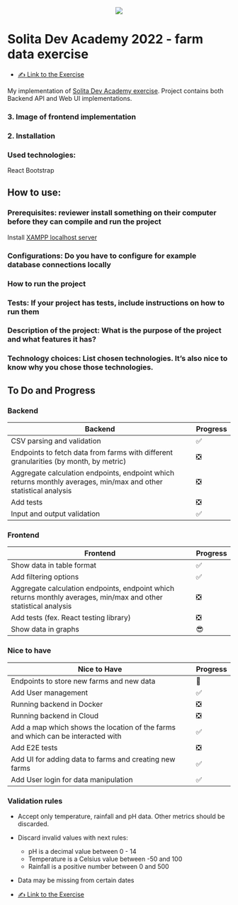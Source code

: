 

<p align="center">
  <img src="banner.png">
</p>


# Solita Dev Academy 2022 - farm data exercise

- [✍️ Link to the Exercise ](https://github.com/solita/dev-academy-2022-exercise)

My implementation of [Solita Dev Academy exercise](https://github.com/solita/dev-academy-2022-exercise). Project contains both Backend API and Web UI implementations.



### 3. Image of frontend implementation
### 2. Installation
### Used technologies:
React
Bootstrap


## How to use:

### Prerequisites: reviewer install something on their computer before they can compile and run the project
Install [XAMPP localhost server](https://www.apachefriends.org/download.html)

### Configurations: Do you have to configure for example database connections locally

### How to run the project

### Tests: If your project has tests, include instructions on how to run them

### Description of the project: What is the purpose of the project and what features it has?

### Technology choices: List chosen technologies. It’s also nice to know why you chose those technologies.





## To Do and Progress

### Backend

| Backend | Progress |
|--|--|
| CSV parsing and validation| ✅ |
| Endpoints to fetch data from farms with different granularities (by month, by metric) | ❎ |
| Aggregate calculation endpoints, endpoint which returns monthly averages, min/max and other statistical analysis | ❎ |
| Add tests| ❎ |
| Input and output validation | ✅ |


### Frontend
|Frontend | Progress |
|--|--|
| Show data in table format| ✅ |
| Add filtering options | ✅ |
| Aggregate calculation endpoints, endpoint which returns monthly averages, min/max and other statistical analysis | ❎ |
| Add tests (fex. React testing library)| ❎ |
| Show data in graphs | 😎 |



### Nice to have

| Nice to Have | Progress |
|--|--|
| Endpoints to store new farms and new data| 🚧 |
| Add User management | ✅ |
| Running backend in Docker | ❎ |
| Running backend in Cloud| ❎ |
| Add a map which shows the location of the farms and which can be interacted with| ✅ |
| Add E2E tests| ❎ |
| Add UI for adding data to farms and creating new farms| ✅ |
| Add User login for data manipulation| ✅ |


### Validation rules

- Accept only temperature, rainfall and pH data. Other metrics should be discarded.
- Discard invalid values with next rules:
  - pH is a decimal value between 0 - 14
  - Temperature is a Celsius value between -50 and 100
  - Rainfall is a positive number between 0 and 500
- Data may be missing from certain dates


- [✍️ Link to the Exercise ](https://github.com/solita/dev-academy-2022-exercise)




